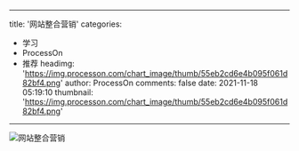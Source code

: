 
---
title: '网站整合营销'
categories: 
 - 学习
 - ProcessOn
 - 推荐
headimg: 'https://img.processon.com/chart_image/thumb/55eb2cd6e4b095f061d82bf4.png'
author: ProcessOn
comments: false
date: 2021-11-18 05:19:10
thumbnail: 'https://img.processon.com/chart_image/thumb/55eb2cd6e4b095f061d82bf4.png'
---

<div>   
<img class="thumb" alt="网站整合营销" src="https://img.processon.com/chart_image/thumb/55eb2cd6e4b095f061d82bf4.png" referrerpolicy="no-referrer">
<p></p>  
</div>
            